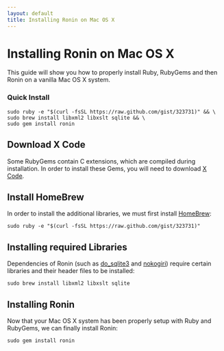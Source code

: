 ```yaml
---
layout: default
title: Installing Ronin on Mac OS X
---
```


# Installing Ronin on Mac OS X

This guide will show you how to properly install Ruby, RubyGems and then
Ronin on a vanilla Mac OS X system.

### Quick Install

    sudo ruby -e "$(curl -fsSL https://raw.github.com/gist/323731)" && \
    sudo brew install libxml2 libxslt sqlite && \
    sudo gem install ronin

## Download X Code

Some RubyGems contain C extensions, which are compiled during installation.
In order to install these Gems, you will need to download
[X Code](http://developer.apple.com/xcode/).

## Install HomeBrew

In order to install the additional libraries, we must first install
[HomeBrew](http://mxcl.github.com/homebrew/):

    sudo ruby -e "$(curl -fsSL https://raw.github.com/gist/323731)"

## Installing required Libraries

Dependencies of Ronin (such as [do_sqlite3](http://rubygems.org/gems/do_sqlite3) and
[nokogiri](http://rubygems.org/gems/nokogiri)) require certain libraries and
their header files to be installed:

    sudo brew install libxml2 libxslt sqlite

## Installing Ronin

Now that your Mac OS X system has been properly setup with Ruby and RubyGems,
we can finally install Ronin:

    sudo gem install ronin

